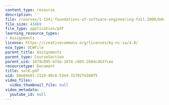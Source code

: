 ```yaml
---
content_type: resource
description: ''
file: /courses/1-124j-foundations-of-software-engineering-fall-2000/b0e04e81211940c653e415702fe560f5_sol6.pdf
file_size: 43469
file_type: application/pdf
learning_resource_types:
- Assignments
license: https://creativecommons.org/licenses/by-nc-sa/4.0/
ocw_type: OCWFile
parent_title: Assignments
parent_type: CourseSection
parent_uid: 1d7dc895-bfda-1074-c805-2b0dcdb37cee
resourcetype: Document
title: sol6.pdf
uid: b0e04e81-2119-40c6-53e4-15702fe560f5
video_files:
  video_thumbnail_file: null
video_metadata:
  youtube_id: null
---
```

